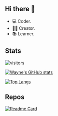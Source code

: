 <h2> Hi there 👋 </h2>

- 💻 Coder.
- 👷‍♂️ Creator.
- 📚 Learner.
<!--
**WayneGoosen/WayneGoosen** is a ✨ _special_ ✨ repository because its `README.md` (this file) appears on your GitHub profile.

Here are some ideas to get you started:

- 🔭 I’m currently working on ...
- 🌱 I’m currently learning ...
- 👯 I’m looking to collaborate on ...
- 🤔 I’m looking for help with ...
- 💬 Ask me about ...
- 📫 How to reach me: ...
- 😄 Pronouns: ...
- ⚡ Fun fact: ...

https://awesomegithubprofile.tech/

https://visitor-badge.laobi.icu/
-->
<h2> Stats </h2>

![visitors](https://visitor-badge.laobi.icu/badge?page_id=waynegoosen.visitorbadge)

<!-- https://github.com/anuraghazra/github-readme-stats -->
[![Wayne's GitHub stats](https://github-readme-stats.vercel.app/api?username=waynegoosen&count_private=true&show_icons=true&theme=highcontrast)](https://github.com/anuraghazra/github-readme-stats)

[![Top Langs](https://github-readme-stats.vercel.app/api/top-langs/?username=waynegoosen&theme=highcontrast&layout=compact)](https://github.com/anuraghazra/github-readme-stats)

<h2>Repos</h2>

[![Readme Card](https://github-readme-stats.vercel.app/api/pin/?username=waynegoosen&repo=snippet-generator)](https://github.com/anuraghazra/github-readme-stats)

